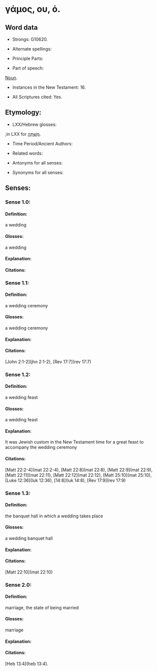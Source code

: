 # γάμος, ου, ὁ.

<!-- Status: S2=NeedsReview -->
<!-- Lexica used for edits: BDAG LN FFM BN LSJM MM  -->

## Word data

* Strongs: G10620.

* Alternate spellings:


* Principle Parts: 


* Part of speech: 

[Noun](http://ugg.readthedocs.io/en/latest/noun.html).

* Instances in the New Testament: 16.

* All Scriptures cited: Yes.

## Etymology: 


* LXX/Hebrew glosses: 

;in LXX for [מִשְׁתֶּה](//en-uhl/H4960).

* Time Period/Ancient Authors: 


* Related words: 

* Antonyms for all senses:

* Synonyms for all senses: 


## Senses: 

### Sense  1.0: 

#### Definition: 

a wedding

#### Glosses: 

a wedding

#### Explanation: 


#### Citations: 


### Sense  1.1:
 
#### Definition:

a wedding ceremony

#### Glosses: 

a wedding ceremony

#### Explanation:

#### Citations:

[John 2:1-2](jhn 2:1-2), [Rev 17:7](rev 17:7)

### Sense 1.2:

#### Definition:

a wedding feast

#### Glosses: 

a wedding feast 

#### Explanation:

It was Jewish custom in the New Testament time for a great feast to accompany the wedding ceremony


#### Citations:

[Matt 22:2-4](mat 22:2-4), [Matt 22:8](mat 22:8), [Matt 22:9](mat 22:9), [Matt 22:11](mat 22:11), [Matt 22:12](mat 22:12), [Matt 25:10](mat 25:10), [Luke 12:36](luk 12:36), [14:8](luk 14:8), [Rev 17:9](rev 17:9)

### Sense 1.3:

#### Definition:

the banquet hall in which a wedding takes place

#### Glosses: 

a wedding banquet hall

#### Explanation:

#### Citations:

[Matt 22:10](mat 22:10)

### Sense  2.0: 

#### Definition: 

marriage, the state of being married

#### Glosses: 

marriage

#### Explanation: 


#### Citations: 

[Heb 13:4](heb 13:4).
